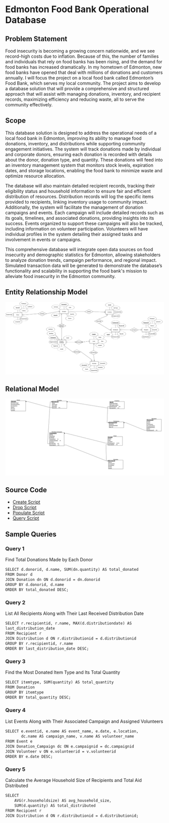 # Edmonton Food Bank Operational Database

## Problem Statement 

Food insecurity is becoming a growing concern nationwide, and we see record-high costs due to inflation. Because of this, the number of families and individuals that rely on food banks has been rising, and the demand for food banks has increased dramatically. In my hometown of Edmonton, new food banks have opened that deal with millions of donations and customers annually. I will focus the project on a local food bank called Edmonton’s Food Bank, which serves my local community. The project aims to develop a database solution that will provide a comprehensive and structured approach that will assist with managing donations, inventory, and recipient records, maximizing efficiency and reducing waste, all to serve the community effectively.

## Scope 

This database solution is designed to address the operational needs of a local food bank in Edmonton, improving its ability to manage food donations, inventory, and distributions while supporting community engagement initiatives. The system will track donations made by individual and corporate donors, ensuring each donation is recorded with details about the donor, donation type, and quantity. These donations will feed into an inventory management system that monitors stock levels, expiration dates, and storage locations, enabling the food bank to minimize waste and optimize resource allocation. 

The database will also maintain detailed recipient records, tracking their eligibility status and household information to ensure fair and efficient distribution of resources. Distribution records will log the specific items provided to recipients, linking inventory usage to community impact. Additionally, the system will facilitate the management of donation campaigns and events. Each campaign will include detailed records such as its goals, timelines, and associated donations, providing insights into its success. Events organized to support these campaigns will also be tracked, including information on volunteer participation. Volunteers will have individual profiles in the system detailing their assigned tasks and involvement in events or campaigns.

This comprehensive database will integrate open data sources on food insecurity and demographic statistics for Edmonton, allowing stakeholders to analyze donation trends, campaign performance, and regional impact. Simulated transaction data will be generated to demonstrate the database’s functionality and scalability in supporting the food bank's mission to alleviate food insecurity in the Edmonton community.

## Entity Relationship Model

![ER Model of the Edmonton Food Bank](ERModel.png)

## Relational Model

![Relational Model of the Edmonton Food Bank](RelationalSchema.png)

## Source Code

* [Create Script](Create.sql)
* [Drop Script](drop.sql)
* [Populate Script](population.sql)
* [Query Script](query.sql)

## Sample Queries

### Query 1

Find Total Donations Made by Each Donor

```
SELECT d.donorid, d.name, SUM(dn.quantity) AS total_donated
FROM Donor d
JOIN Donation dn ON d.donorid = dn.donorid
GROUP BY d.donorid, d.name
ORDER BY total_donated DESC;
```

### Query 2

List All Recipients Along with Their Last Received Distribution Date

```
SELECT r.recipientid, r.name, MAX(d.distributiondate) AS last_distribution_date
FROM Recipient r
JOIN Distribution d ON r.distributionid = d.distributionid
GROUP BY r.recipientid, r.name
ORDER BY last_distribution_date DESC;
```

### Query 3

Find the Most Donated Item Type and Its Total Quantity

```
SELECT itemtype, SUM(quantity) AS total_quantity
FROM Donation
GROUP BY itemtype
ORDER BY total_quantity DESC;
```

### Query 4

List Events Along with Their Associated Campaign and Assigned Volunteers

```
SELECT e.eventid, e.name AS event_name, e.date, e.location, 
       dc.name AS campaign_name, v.name AS volunteer_name
FROM Event e
JOIN Donation_Campaign dc ON e.campaignid = dc.campaignid
JOIN Volunteer v ON e.volunteerid = v.volunteerid
ORDER BY e.date DESC;
```

### Query 5

Calculate the Average Household Size of Recipients and Total Aid Distributed

```
SELECT 
    AVG(r.householdsize) AS avg_household_size, 
    SUM(d.quantity) AS total_distributed
FROM Recipient r
JOIN Distribution d ON r.distributionid = d.distributionid;
```


